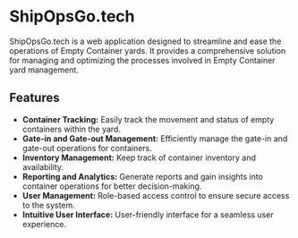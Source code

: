# ShipOpsGo.tech

ShipOpsGo.tech is a web application designed to streamline and ease the operations of Empty Container yards. It provides a comprehensive solution for managing and optimizing the processes involved in Empty Container yard management.

## Features

- **Container Tracking:** Easily track the movement and status of empty containers within the yard.
- **Gate-in and Gate-out Management:** Efficiently manage the gate-in and gate-out operations for containers.
- **Inventory Management:** Keep track of container inventory and availability.
- **Reporting and Analytics:** Generate reports and gain insights into container operations for better decision-making.
- **User Management:** Role-based access control to ensure secure access to the system.
- **Intuitive User Interface:** User-friendly interface for a seamless user experience.
